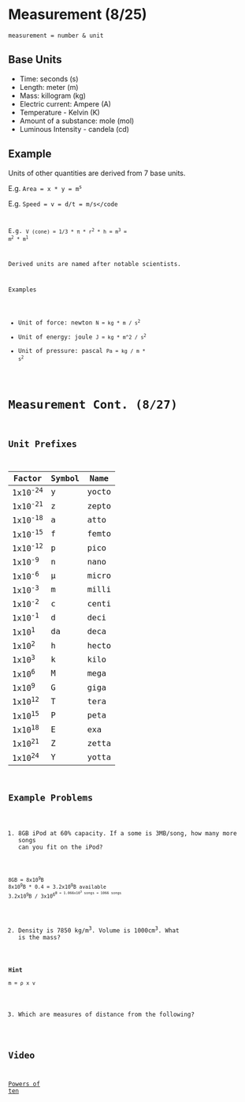 # Measurement (8/25)

`measurement = number & unit`

## Base Units
- Time: seconds (s)
- Length: meter (m)
- Mass: killogram (kg)
- Electric current: Ampere (A)
- Temperature - Kelvin (K)
- Amount of a substance: mole (mol)
- Luminous Intensity - candela (cd)

## Example

Units of other quantities are derived from 7 base units.

E.g. <code>Area = x * y = m<sup>s</sup></code>

E.g. <code>Speed = v = d/t = m/s</code

E.g. <code>V (cone) = 1/3 * π * r<sup>2</sup> * h = m<sup>3</sup> = m<sup>2</sup> * m<sup>1</sup></code>

Derived units are named after notable scientists.

Examples

- Unit of force: newton <code>N = kg * m / s<sup>2</sup></code>
- Unit of energy: joule <code>J = kg * m^2 / s<sup>2</sup></code>
- Unit of pressure: pascal <code>Pa = kg / m * s<sup>2</sup></code>

# Measurement Cont. (8/27)

## Unit Prefixes

|Factor		     |Symbol |Name   |
|--------------------|-------|-------|
| 1x10<sup>-24</sup> |   y   | yocto |
| 1x10<sup>-21</sup> |   z   | zepto |
| 1x10<sup>-18</sup> |   a   | atto  |
| 1x10<sup>-15</sup> |   f   | femto |
| 1x10<sup>-12</sup> |   p   | pico  |
| 1x10<sup>-9</sup>  |   n   | nano  |
| 1x10<sup>-6</sup>  |   µ   | micro |
| 1x10<sup>-3</sup>  |   m   | milli |
| 1x10<sup>-2</sup>  |   c   | centi | 
| 1x10<sup>-1</sup>  |   d   | deci  |
| 1x10<sup>1</sup>   |   da  | deca  |
| 1x10<sup>2</sup>   |   h   | hecto |
| 1x10<sup>3</sup>   |   k   | kilo  |
| 1x10<sup>6</sup>   |   M   | mega  |
| 1x10<sup>9</sup>   |   G   | giga  |
| 1x10<sup>12</sup>  |   T   | tera  |
| 1x10<sup>15</sup>  |   P   | peta  |
| 1x10<sup>18</sup>  |   E   | exa   |
| 1x10<sup>21</sup>  |   Z   | zetta |
| 1x10<sup>24</sup>  |   Y   | yotta |

## Example Problems

1. 8GB iPod at 60% capacity. If a some is 3MB/song, how many more songs can you fit on the iPod?

<code>
8GB = 8x10<sup>9</sup>B   
8x10<sup>9</sup>B * 0.4 = 3.2x10<sup>9</sup>B available   
3.2x10<sup>9</sup>B / 3x10<sup>6<sup>B = 1.066x10<sup>3</sup> songs = 1066 songs  
</code>

2. Density is 7850 kg/m<sup>3</sup>. Volume is 1000cm<sup>3</sup>. What is the mass?

**Hint**  
`m = ρ x v`



3. Which are measures of distance from the following?

## Video

[Powers of ten](https://www.youtube.com/watch?v=0fKBhvDjuy0)  
